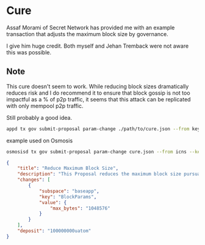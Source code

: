 # Cure

Assaf Morami of Secret Network has provided me with an example transaction that adjusts the maximum block size by governance.  

I give him huge credit.  Both myself and Jehan Tremback were not aware this was possible. 

## Note

This cure doesn't seem to work.  While reducing block sizes dramatically reduces risk and I do recommend it to ensure that block gossip is not too impactful as a % of p2p traffic, it seems that this attack can be replicated with only mempool p2p traffic. 

Still probably a good idea. 


```bash
appd tx gov submit-proposal param-change ./path/to/cure.json --from key -y -b block
```

example used on Osmosis

```bash
osmosisd tx gov submit-proposal param-change cure.json --from icns --keyring-backend file --fees 2000uosmo
```



```json
{
    "title": "Reduce Maximum Block Size",
    "description": "This Proposal reduces the maximum block size pursuant to: https://github.com/cometbft/cometbft/security/advisories/GHSA-hq58-p9mv-338c",
    "changes": [
        {
            "subspace": "baseapp",
            "key": "BlockParams",
            "value": {
                "max_bytes": "1048576"
            }
        }
    ],
    "deposit": "100000000uatom"
}
```
